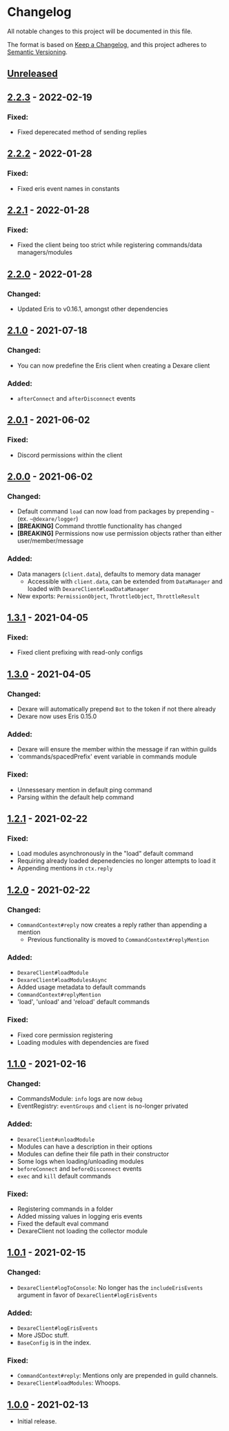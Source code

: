 # Changelog
All notable changes to this project will be documented in this file.

The format is based on [Keep a Changelog](https://keepachangelog.com/en/1.0.0/),
and this project adheres to [Semantic Versioning](https://semver.org/spec/v2.0.0.html).

## [Unreleased]
## [2.2.3] - 2022-02-19
### Fixed:
- Fixed deperecated method of sending replies
## [2.2.2] - 2022-01-28
### Fixed:
- Fixed eris event names in constants
## [2.2.1] - 2022-01-28
### Fixed:
- Fixed the client being too strict while registering commands/data managers/modules
## [2.2.0] - 2022-01-28
### Changed:
- Updated Eris to v0.16.1, amongst other dependencies
## [2.1.0] - 2021-07-18
### Changed:
- You can now predefine the Eris client when creating a Dexare client
### Added:
- `afterConnect` and `afterDisconnect` events
## [2.0.1] - 2021-06-02
### Fixed:
- Discord permissions within the client
## [2.0.0] - 2021-06-02
### Changed:
- Default command `load` can now load from packages by prepending `~` (ex. `~@dexare/logger`)
- **[BREAKING]** Command throttle functionality has changed
- **[BREAKING]** Permissions now use permission objects rather than either user/member/message
### Added:
- Data managers (`client.data`), defaults to memory data manager
  - Accessible with `client.data`, can be extended from `DataManager` and loaded with `DexareClient#loadDataManager`
- New exports: `PermissionObject`, `ThrottleObject`, `ThrottleResult`
## [1.3.1] - 2021-04-05
### Fixed:
- Fixed client prefixing with read-only configs
## [1.3.0] - 2021-04-05
### Changed:
- Dexare will automatically prepend `Bot` to the token if not there already
- Dexare now uses Eris 0.15.0
### Added:
- Dexare will ensure the member within the message if ran within guilds
- 'commands/spacedPrefix' event variable in commands module
### Fixed:
- Unnessesary mention in default ping command
- Parsing within the default help command
## [1.2.1] - 2021-02-22
### Fixed:
- Load modules asynchronously in the "load" default command
- Requiring already loaded depenedencies no longer attempts to load it
- Appending mentions in `ctx.reply`
## [1.2.0] - 2021-02-22
### Changed:
- `CommandContext#reply` now creates a reply rather than appending a mention
  - Previous functionality is moved to `CommandContext#replyMention`
### Added:
- `DexareClient#loadModule`
- `DexareClient#loadModulesAsync`
- Added usage metadata to default commands
- `CommandContext#replyMention`
- 'load', 'unload' and 'reload' default commands
### Fixed:
- Fixed core permission registering
- Loading modules with dependencies are fixed
## [1.1.0] - 2021-02-16
### Changed:
- CommandsModule: `info` logs are now `debug`
- EventRegistry: `eventGroups` and `client` is no-longer privated
### Added:
- `DexareClient#unloadModule`
- Modules can have a description in their options
- Modules can define their file path in their constructor
- Some logs when loading/unloading modules
- `beforeConnect` and `beforeDisconnect` events
- `exec` and `kill` default commands
### Fixed:
- Registering commands in a folder
- Added missing values in logging eris events
- Fixed the default eval command
- DexareClient not loading the collector module
## [1.0.1] - 2021-02-15
### Changed:
- `DexareClient#logToConsole`: No longer has the `includeErisEvents` argument in favor of `DexareClient#logErisEvents`
### Added:
- `DexareClient#logErisEvents`
- More JSDoc stuff.
- `BaseConfig` is in the index.
### Fixed:
- `CommandContext#reply`: Mentions only are prepended in guild channels.
- `DexareClient#loadModules`: Whoops.
## [1.0.0] - 2021-02-13
- Initial release.

[Unreleased]: https://github.com/Dexare/Dexare/compare/v2.2.3...HEAD
[1.0.0]: https://github.com/Dexare/Dexare/releases/tag/v1.0.0
[1.0.1]: https://github.com/Dexare/Dexare/compare/v0.1.0...v1.0.1
[1.1.0]: https://github.com/Dexare/Dexare/compare/v1.0.1...v1.1.0
[1.2.0]: https://github.com/Dexare/Dexare/compare/v1.1.0...v1.2.0
[1.2.1]: https://github.com/Dexare/Dexare/compare/v1.2.0...v1.2.1
[1.3.0]: https://github.com/Dexare/Dexare/compare/v1.2.1...v1.3.0
[1.3.1]: https://github.com/Dexare/Dexare/compare/v1.3.0...v1.3.1
[2.0.0]: https://github.com/Dexare/Dexare/compare/v1.3.1...v2.0.0
[2.0.1]: https://github.com/Dexare/Dexare/compare/v2.0.0...v2.0.1
[2.1.0]: https://github.com/Dexare/Dexare/compare/v2.0.1...v2.1.0
[2.2.0]: https://github.com/Dexare/Dexare/compare/v2.1.0...v2.2.0
[2.2.1]: https://github.com/Dexare/Dexare/compare/v2.2.0...v2.2.1
[2.2.2]: https://github.com/Dexare/Dexare/compare/v2.2.1...v2.2.2
[2.2.3]: https://github.com/Dexare/Dexare/compare/v2.2.2...v2.2.3
